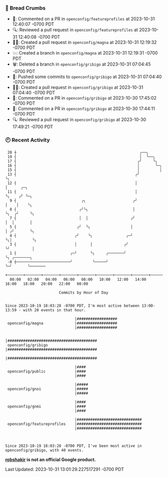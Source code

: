 ### 🍞 Bread Crumbs

 * 💬: Commented on a PR in  `openconfig/featureprofiles` at 2023-10-31 12:40:07 -0700 PDT
 * 🔍: Reviewed a pull request in  `openconfig/featureprofiles` at 2023-10-31 12:40:08 -0700 PDT
 * ✍🏼: Created a pull request in `openconfig/magna` at 2023-10-31 12:19:32 -0700 PDT
 * 💥: Created a branch in `openconfig/magna` at 2023-10-31 12:19:31 -0700 PDT
 * 🗑: Deleted a branch in `openconfig/gribigo` at 2023-10-31 07:04:45 -0700 PDT
 * 🚢: Pushed some commits to `openconfig/gribigo` at 2023-10-31 07:04:40 -0700 PDT
 * ✍🏼: Created a pull request in `openconfig/gribigo` at 2023-10-31 07:04:40 -0700 PDT
 * 💬: Commented on a PR in  `openconfig/gribigo` at 2023-10-30 17:45:02 -0700 PDT
 * 💬: Commented on a PR in  `openconfig/gribigo` at 2023-10-30 17:44:11 -0700 PDT
 * 🔍: Reviewed a pull request in  `openconfig/gribigo` at 2023-10-30 17:49:21 -0700 PDT

### 🕘 Recent Activity
```
 20 ┼                                                       ╭──╮
 19 ┤                                                       │  ╰──╮
 17 ┤                                                      ╭╯     ╰╮
 16 ┤                                                      │       ╰─╮
 15 ┤                                                      │         │
 13 ┤                                                     ╭╯         ╰╮
 12 ┤                                                     │           │      ╭─╮
 11 ┤                                                     │           ╰╮    ╭╯ ╰─╮
  9 ┤                             ╭╮                     ╭╯            │    │    ╰╮
  8 ┤                            ╭╯╰╮                    │             ╰╮  ╭╯     ╰╮
  7 ┤                            │  │                   ╭╯              │  │       │
  5 ┤                           ╭╯  ╰╮                  │               │ ╭╯       ╰╮
  4 ┤                          ╭╯    ╰╮               ╭─╯               ╰╮│         ╰╮
  3 ┤                          │      │              ╭╯                  ╰╯          │
  1 ┤                        ╭─╯      ╰╮     ╭───────╯                               ╰╮ ╭───────╮
 -0 ┼────────────────────────╯         ╰─────╯                                        ╰─╯       ╰───────
    +───────+───────+───────+───────+───────+───────+───────+───────+───────+───────+───────+───────+────
  00:00   02:00   04:00   06:00   08:00   10:00   12:00   14:00   16:00   18:00   20:00   22:00   00:00   

						Commits by Hour of Day


Since 2023-10-19 18:03:28 -0700 PDT, I'm most active between 13:00-13:59 - with 20 events in that hour.

```



```
                               |##################
 openconfig/magna              |##################
                               |##################

                               |########################################
 openconfig/gribigo            |########################################
                               |########################################

                               |####
 openconfig/public             |####
                               |####

                               |#####
 openconfig/gnoi               |#####
                               |#####

                               |####
 openconfig/gnmi               |####
                               |####

                               |#############################
 openconfig/featureprofiles    |#############################
                               |#############################



Since 2023-10-19 18:03:28 -0700 PDT, I've been most active in openconfig/gribigo, with 40 events.

```
**[robshakir](mailto:robjs@google.com) is not an official Google product.**  


Last Updated: 2023-10-31 13:01:29.227517291 -0700 PDT
